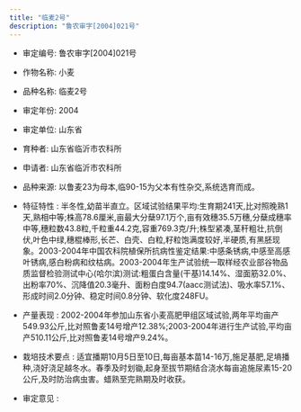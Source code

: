 ```yaml
---
title: "临麦2号"
description: "鲁农审字[2004]021号"
---
```

* 审定编号:  鲁农审字[2004]021号

*  作物名称:  小麦

*  品种名称:  临麦2号

*  审定年份:  2004

*  审定单位:  山东省

* 育种者:  山东省临沂市农科所

*  申请者:  山东省临沂市农科所

*  品种来源:  以鲁麦23为母本,临90-15为父本有性杂交,系统选育而成。

*  特征特性 : 
半冬性,幼苗半直立。区域试验结果平均:生育期241天,比对照晚熟1天,熟相中等;株高78.6厘米,亩最大分蘖97.1万个,亩有效穗35.5万穗,分蘖成穗率中等,穗粒数43.8粒,千粒重44.2克,容重769.3克/升;株型紧凑,茎秆粗壮,抗倒伏,叶色中绿,穗棍棒形,长芒、白壳、白粒,籽粒饱满度较好,半硬质,有黑胚现象。2003-2004年中国农科院植保所抗病性鉴定结果:中感条锈病,中感至高感叶锈病,感白粉病和纹枯病。2003-2004年生产试验统一取样经农业部谷物品质监督检验测试中心(哈尔滨)测试:粗蛋白含量(干基)14.14%、湿面筋32.0%、出粉率70%、沉降值20.3毫升、面粉白度94.7(aacc测试法)、吸水率57.1%、形成时间2.0分钟、稳定时间0.8分钟、软化度248FU。
 
*  产量表现 : 
2002-2004年参加山东省小麦高肥甲组区域试验,两年平均亩产549.93公斤,比对照鲁麦14号增产12.38%;2003-2004年进行生产试验,平均亩产510.11公斤,比对照鲁麦14号增产9.24%。

*  栽培技术要点 : 
适宜播期10月5日至10日,每亩基本苗14-16万,施足基肥,足墒播种,浇好浇足越冬水。春季及时划锄,起身至拔节期结合浇水每亩追施尿素15-20公斤,及时防治病虫害。蜡熟至完熟期及时收获。

*  审定意见 : 

